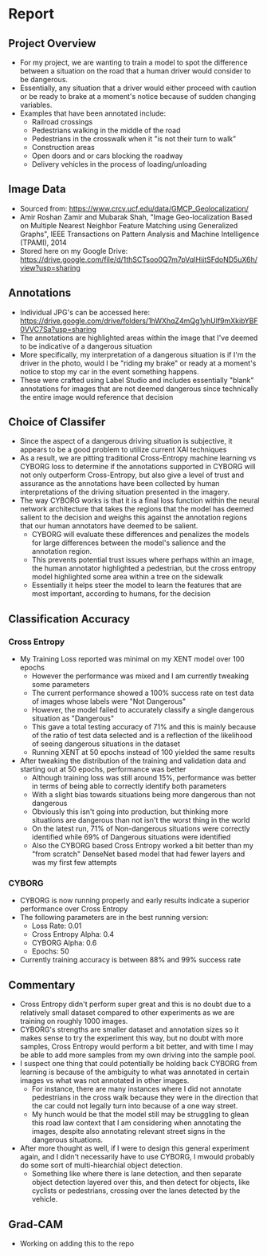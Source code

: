 # Report

## Project Overview
  - For my project, we are wanting to train a model to spot the difference between a situation on the road that a human driver would consider to be dangerous.
  - Essentially, any situation that a driver would either proceed with caution or be ready to brake at a moment's notice because of sudden changing variables.
  - Examples that have been annotated include:
    - Railroad crossings
    - Pedestrians walking in the middle of the road
    - Pedestrians in the crosswalk when it "is not their turn to walk"
    - Construction areas
    - Open doors and or cars blocking the roadway
    - Delivery vehicles in the process of loading/unloading

## Image Data
  - Sourced from: https://www.crcv.ucf.edu/data/GMCP_Geolocalization/
  - Amir Roshan Zamir and Mubarak Shah, "Image Geo-localization Based on Multiple Nearest Neighbor Feature Matching using Generalized Graphs", IEEE Transactions on Pattern Analysis and Machine Intelligence (TPAMI), 2014
  - Stored here on my Google Drive: https://drive.google.com/file/d/1thSCTsoo0Q7m7pVqIHiitSFdoND5uX6h/view?usp=sharing

## Annotations
- Individual JPG's can be accessed here: https://drive.google.com/drive/folders/1hWXhqZ4mQg1yhUIf9mXkibYBF0VVC7Sa?usp=sharing
- The annotations are highlighted areas within the image that I've deemed to be indicative of a dangerous situation
- More specifically, my interpretation of a dangerous situation is if I'm the driver in the photo, would I be "riding my brake" or ready at a moment's notice to stop my car in the event something happens.
- These were crafted using Label Studio and includes essentially "blank" annotations for images that are not deemed dangerous since technically the entire image would reference that decision

## Choice of Classifer
  - Since the aspect of a dangerous driving situation is subjective, it appears to be a good problem to utilize current XAI techniques
  - As a result, we are pitting traditional Cross-Entropy machine learning vs CYBORG loss to determine if the annotations supported in CYBORG will not only outperform Cross-Entropy, but also give a level of trust and assurance as the annotations have been collected by human interpretations of the driving situation presented in the imagery.
  - The way CYBORG works is that it is a final loss function within the neural network architecture that takes the regions that the model has deemed salient to the decision and weighs this against the annotation regions that our human annotators have deemed to be salient.
    - CYBORG will evaluate these differences and penalizes the models for large differences between the model's salience and the annotation region.
    - This prevents potential trust issues where perhaps within an image, the human annotator highlighted a pedestrian, but the cross entropy model highlighted some area within a tree on the sidewalk
    - Essentially it helps steer the model to learn the features that are most important, according to humans, for the decision

## Classification Accuracy
  ### Cross Entropy
  - My Training Loss reported was minimal on my XENT model over 100 epochs
    - However the performance was mixed and I am currently tweaking some parameters
    - The current performance showed a 100% success rate on test data of images whose labels were "Not Dangerous"
    - However, the model failed to accurately classify a single dangerous situation as "Dangerous"
    - This gave a total testing accuracy of 71% and this is mainly because of the ratio of test data selected and is a reflection of the likelihood of seeing dangerous situations in the dataset
    - Running XENT at 50 epochs instead of 100 yielded the same results
  - After tweaking the distribution of the training and validation data and starting out at 50 epochs, performance was better
    - Although training loss was still around 15%, performance was better in terms of being able to correctly identify both parameters
    - With a slight bias towards situations being more dangerous than not dangerous
    - Obviously this isn't going into production, but thinking more situations are dangerous than not isn't the worst thing in the world
    - On the latest run, 71% of Non-dangerous situations were correctly identified while 69% of Dangerous situations were identified
    - Also the CYBORG based Cross Entropy worked a bit better than my "from scratch" DenseNet based model that had fewer layers and was my first few attempts
      
  ### CYBORG
  - CYBORG is now running properly and early results indicate a superior performance over Cross Entropy
  - The following parameters are in the best running version:
    - Loss Rate: 0.01
    - Cross Entropy Alpha: 0.4
    - CYBORG Alpha: 0.6
    - Epochs: 50
  - Currently training accuracy is between 88% and 99% success rate

## Commentary
  - Cross Entropy didn't perform super great and this is no doubt due to a relatively small dataset compared to other experiments as we are training on roughly 1000 images.
  - CYBORG's strengths are smaller dataset and annotation sizes so it makes sense to try the experiment this way, but no doubt with more samples, Cross Entropy would perform a bit better, and with time I may be able to add more samples from my own driving into the sample pool.
  - I suspect one thing that could potentially be holding back CYBORG from learning is because of the ambiguity to what was annotated in certain images vs what was not annotated in other images.
    - For instance, there are many instances where I did not annotate pedestrians in the cross walk because they were in the direction that the car could not legally turn into because of a one way street.
    - My hunch would be that the model still may be struggling to glean this road law context that I am considering when annotating the images, despite also annotating relevant street signs in the dangerous situations.
  - After more thought as well, if I were to design this general experiment again, and I didn't necessarily have to use CYBORG, I mwould probably do some sort of multi-hiearchial object detection.
    - Something like where there is lane detection, and then separate object detection layered over this, and then detect for objects, like cyclists or pedestrians, crossing over the lanes detected by the vehicle.
   
## Grad-CAM
- Working on adding this to the repo
